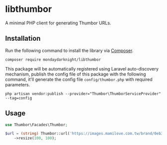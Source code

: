 # libthumbor
A minimal PHP client for generating Thumbor URLs.

## Installation
Run the following command to install the library via [Composer](https://getcomposer.org/doc/).
```console
composer require mondaydarknight/libthumbor
```

This package will be automatically registered using Laravel auto-discovery mechanism, publish the config file of this package with the following command, it'll generate the config file `config/thumbor.php` with required parameters.
```console
php artisan vendor:publish --provider="Thumbor\ThumborServiceProvider" --tag=config
```

## Usage
```php
use Thumbor\Facades\Thumbor;

$url = (string) Thumbor::url('https://images.mamilove.com.tw/brand/0eb36102e3-1574845513.jpeg')
    ->resize(100, 100);
```
